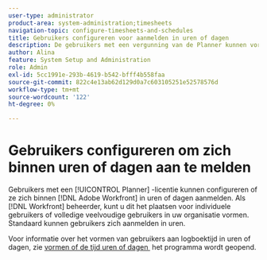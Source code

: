```yaml
---
user-type: administrator
product-area: system-administration;timesheets
navigation-topic: configure-timesheets-and-schedules
title: Gebruikers configureren voor aanmelden in uren of dagen
description: De gebruikers met een vergunning van de Planner kunnen vormen of zij binnen tijd  [!DNL Adobe Workfront]  in uren of dagen registreren. Als Workfront-beheerder kunt u deze instelling configureren voor afzonderlijke gebruikers of voor meerdere volledige gebruikers in uw organisatie. Standaard kunnen gebruikers zich aanmelden in uren.
author: Alina
feature: System Setup and Administration
role: Admin
exl-id: 5cc1991e-293b-4619-b542-bfff4b558faa
source-git-commit: 822c4e13ab62d129d0a7c603105251e52578576d
workflow-type: tm+mt
source-wordcount: '122'
ht-degree: 0%

---
```


# Gebruikers configureren om zich binnen uren of dagen aan te melden

<!--this article should be removed from the admin area because this is not an admin function; we have another article linked below in the user area for timesheets -->

Gebruikers met een [!UICONTROL Planner] -licentie kunnen configureren of ze zich binnen [!DNL Adobe Workfront] in uren of dagen aanmelden. Als [!DNL Workfront] beheerder, kunt u dit het plaatsen voor individuele gebruikers of volledige veelvoudige gebruikers in uw organisatie vormen. Standaard kunnen gebruikers zich aanmelden in uren.

Voor informatie over het vormen van gebruikers aan logboektijd in uren of dagen, zie [&#x200B; vormen of de tijd uren of dagen &#x200B;](../../../timesheets/config-timesheet-prefs/config-time-logged-hrs-days.md) het programma wordt geopend.
